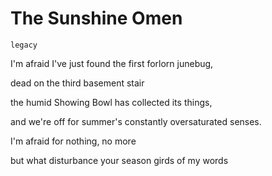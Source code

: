 # The Sunshine Omen

`legacy`

I'm afraid I've just found the first forlorn junebug,

dead on the third basement stair

the humid Showing Bowl has collected its things,

and we're off for summer's constantly oversaturated senses.

I'm afraid for nothing, no more

but what disturbance your season girds of my words
